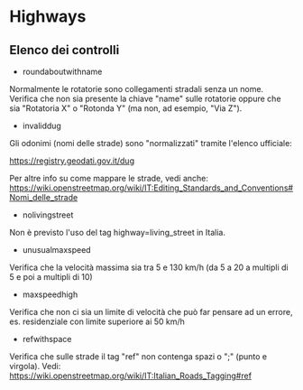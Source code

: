 # Highways

## Elenco dei controlli

- roundaboutwithname

Normalmente le rotatorie sono collegamenti stradali senza un nome. Verifica che non sia presente la chiave "name" sulle rotatorie oppure che sia "Rotatoria X" o "Rotonda Y" (ma non, ad esempio, "Via Z").

- invaliddug

Gli odonimi (nomi delle strade) sono "normalizzati" tramite l'elenco ufficiale:

https://registry.geodati.gov.it/dug

Per altre info su come mappare le strade, vedi anche: https://wiki.openstreetmap.org/wiki/IT:Editing_Standards_and_Conventions#Nomi_delle_strade

- nolivingstreet

Non è previsto l'uso del tag highway=living_street in Italia.

- unusualmaxspeed

Verifica che la velocità massima sia tra 5 e 130 km/h (da 5 a 20 a multipli di 5 e poi a multipli di 10)

- maxspeedhigh

Verifica che non ci sia un limite di velocità che può far pensare ad un errore, es. residenziale con limite superiore ai 50 km/h

- refwithspace

Verifica che sulle strade il tag "ref" non contenga spazi o ";" (punto e virgola). Vedi: https://wiki.openstreetmap.org/wiki/IT:Italian_Roads_Tagging#ref

